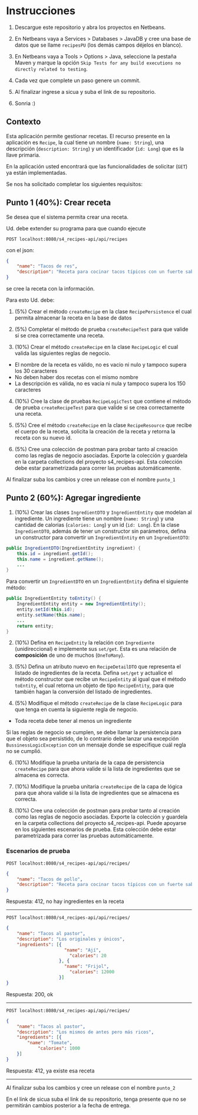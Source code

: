 # Instrucciones

1. Descargue este repositorio y abra los proyectos en Netbeans.

2. En Netbeans vaya a Services > Databases > JavaDB y cree una base de datos que se llame `recipesPU` (los demás campos déjelos en blanco).

3. En Netbeans vaya a Tools > Options > Java, seleccione la pestaña Maven y marque la opción `Skip Tests for any build executions no directly related to testing`.

4. Cada vez que complete un paso genere un commit.

6. Al finalizar ingrese a sicua y suba el link de su repositorio.

7. Sonria :)

## Contexto

Esta aplicación permite gestionar recetas. El recurso presente en la aplicación es `Recipe`, la cual tiene un nombre (`name: String`), una descripción (`description: String`) y un identificador (`id: Long`) que es la llave primaria.

En la aplicación usted encontrará que las funcionalidades de solicitar (`GET`) ya están implementadas.

Se nos ha solicitado completar los siguientes requisitos:

## Punto 1 (40%): Crear receta
Se desea que el sistema permita crear una receta.

Ud. debe extender su programa para que cuando ejecute

```POST localhost:8080/s4_recipes-api/api/recipes```

con el json:

```json
{
    "name": "Tacos de res",
    "description": "Receta para cocinar tacos típicos con un fuerte sabor picante"
}
```

se cree la receta con la información.

Para esto Ud. debe:

1. (5%) Crear el método `createRecipe` en la clase `RecipePersistence` el cual permita almacenar la receta en la base de datos

2. (5%) Completar el método de prueba `createRecipeTest` para que valide si se crea correctamente una receta.

3. (10%) Crear el método `createRecipe` en la clase `RecipeLogic` el cual valida las siguientes reglas de negocio.
  * El nombre de la receta es válido, no es vacio ni nulo y tampoco supera los 30 caracteres
  * No deben haber dos recetas con el mismo nombre
  * La descripción es válida, no es vacia ni nula y tampoco supera los 150 caracteres

4. (10%) Cree la clase de pruebas `RecipeLogicTest` que contiene el método de prueba `createRecipeTest` para que valide si se crea correctamente una receta.

5. (5%) Cree el método `createRecipe` en la clase `RecipeResource` que recibe el cuerpo de la receta, solicita la creación de la receta y retorna la receta con su nuevo id.

6. (5%) Cree una colección de postman para probar tanto al creación como las reglas de negocio asociadas. Exporte la colección y guardela en la carpeta collections del proyecto s4_recipes-api. Esta colección debe estar parametrizada para correr las pruebas automáticamente.

Al finalizar suba los cambios y cree un release con el nombre `punto_1`

## Punto 2 (60%): Agregar ingrediente

1. (10%) Crear las clases `IngredientDTO` y `IngredientEntity` que modelan al ingrediente. Un ingrediente tiene un nombre (`name: String`) y una cantidad de calorias (`calories: Long`) y un id (`id: Long`). En la clase `IngredientDTO`, además de tener un constructor sin parámetros, defina un constructor para convertir un `IngredientEntity` en un `IngredientDTO`:

```java
public IngredientDTO(IngredientEntity ingredient) {
    this.id = ingredient.getId();
    this.name = ingredient.getName();
    ...
}
```

Para convertir un `IngredientDTO` en un `IngredientEntity` defina el siguiente método:

```java
public IngredientEntity toEntity() {
    IngredientEntity entity = new IngredientEntity();
    entity.setId(this.id);
    entity.setName(this.name);   
    ...		
    return entity;
}
```
2. (10%) Defina en `RecipeEntity` la relación con `Ingrediente` (unidireccional) e implemente sus `set/get`. Esta es una relación de **composición** de uno de muchos (`OneToMany`).

3. (5%) Defina un atributo nuevo en `RecipeDetailDTO` que representa el listado de ingredientes de la receta. Defina `set/get` y actualice el método constructor que recibe un `RecipeEntity` al igual que el método `toEntity`, el cual retorna un objeto de tipo `RecipeEntity`, para que también hagan la conversión del listado de ingredientes.

4. (5%) Modifique el método `createRecipe` de la clase `RecipeLogic` para que tenga en cuenta la siguiente regla de negocio.
- Toda receta debe tener al menos un ingrediente

Si las reglas de negocio se cumplen, se debe llamar la persistencia para que el objeto sea persistido, de lo contrario debe lanzar una excepción `BussinessLogicException` con un mensaje donde se especifique cuál regla no se cumplió.

6. (10%) Modifique la prueba unitaria de la capa de persistencia `createRecipe` para que ahora valide si la lista de ingredientes que se almacena es correcta.

7. (10%) Modifique la prueba unitaria `createRecipe` de la capa de lógica para que ahora valide si la lista de ingredientes que se almacena es correcta.

8. (10%) Cree una colección de postman para probar tanto al creación como las reglas de negocio asociadas. Exporte la colección y guardela en la carpeta collections del proyecto s4_recipes-api. Puede apoyarse en los siguientes escenarios de prueba. Esta colección debe estar parametrizada para correr las pruebas automáticamente.

### Escenarios de prueba

`POST localhost:8080/s4_recipes-api/api/recipes/`

```json
{
    "name": "Tacos de pollo",
    "description": "Receta para cocinar tacos típicos con un fuerte sabor picante"
}
```
Respuesta: 412, no hay ingredientes en la receta

---

`POST localhost:8080/s4_recipes-api/api/recipes/`

```json
{
    "name": "Tacos al pastor",
    "description": "Los originales y únicos",
    "ingredients": [{
                      "name": "Ají",
              		    "calories": 20
                    }, {
                      "name": "Frijol",
              		    "calories": 12000
                    }]
}
```
Respuesta: 200, ok

---

`POST localhost:8080/s4_recipes-api/api/recipes/`

```json
{
    "name": "Tacos al pastor",
    "description": "Los mismos de antes pero más ricos",
    "ingredients": [{
        "name": "Tomate",
		    "calories": 1000
    }]
}
```

Respuesta: 412, ya existe esa receta

---

Al finalizar suba los cambios y cree un release con el nombre `punto_2`

En el link de sicua suba el link de su repositorio, tenga presente que no se permitirán cambios posterior a la fecha de entrega.
